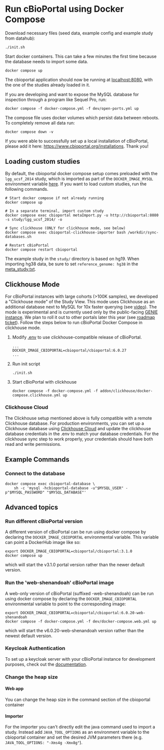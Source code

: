 # Run cBioPortal using Docker Compose
Download necessary files (seed data, example config and example study from
datahub):
```
./init.sh
```

Start docker containers. This can take a few minutes the first time because the
database needs to import some data.
```
docker compose up
```
The cbioportal application should now be running at [localhost:8080](localhost:8080), with the one of the studies already loaded in it.

If you are developing and want to expose the MySQL database for inspection through a program like Sequel Pro, run:
```
docker compose -f docker-compose.yml -f dev/open-ports.yml up
```

The compose file uses docker volumes which persist data between reboots. To completely remove all data run:

```
docker compose down -v
```

If you were able to successfully set up a local installation of cBioPortal, please add it here: https://www.cbioportal.org/installations. Thank you!

## Loading custom studies
By default, the cbioportal docker compose setup comes preloaded with the `lgg_ucsf_2014` study, which is imported as part of the `DOCKER_IMAGE_MYSQL` environment variable [here](.env). If you want to load custom studies, run the following commands.
```shell
# Start docker compose if not already running
docker compose up

# In a separate terminal, import custom study
docker compose exec cbioportal metaImport.py -u http://cbioportal:8080 -s study/lgg_ucsf_2014/ -o

# Sync clickhouse (ONLY for clickhouse mode, see below)
docker compose exec cbioportal-clickhouse-importer bash /workdir/sync-databases.sh

# Restart cBioPortal
docker compose restart cbioportal
```

The example study in the `study/` directory is based on hg19. When importing hg38 data, be sure to set `reference_genome: hg38` in the [meta_study.txt](https://docs.cbioportal.org/5.1-data-loading/data-loading/file-formats#meta-file-4).

## Clickhouse Mode
For cBioPortal instances with large cohorts (>100K samples), we developed a "Clickhouse mode" of the Study View. This mode uses Clickhouse as an additional database next to MySQL for 10x faster querying (see [video](https://www.youtube.com/watch?v=8PAJRCeycU4)). The mode is experimental and is currently used only by the public-facing [GENIE instance](https://genie.cbioportal.org). We plan to roll it out to other portals later this year (see [roadmap ticket](https://github.com/orgs/cBioPortal/projects/16?query=sort%3Aupdated-desc+is%3Aopen&pane=issue&itemId=92222076&issue=cBioPortal%7Croadmap%7C1)). Follow the steps below to run cBioPortal Docker Compose in clickhouse mode.
1. Modify [.env](.env) to use clickhouse-compatible release of cBioPortal.
    ```text
    ...
    DOCKER_IMAGE_CBIOPORTAL=cbioportal/cbioportal:6.0.27
    ...
    ```
2. Run init script
    ```shell
    ./init.sh
    ```
3. Start cBioPortal with clickhouse
    ```shell
    docker compose -f docker-compose.yml -f addon/clickhouse/docker-compose.clickhouse.yml up
    ```

### Clickhouse Cloud
The Clickhouse setup mentioned above is fully compatible with a remote Clickhouse database. For production environments, you can set up a Clickhouse database using [Clickhouse Cloud](https://clickhouse.com/cloud) and update the clickhouse database credentials in the .env to match your database credentials. For the clickhouse sync step to work properly, your credentials should have both read and write permissions.

## Example Commands
### Connect to the database
```
docker compose exec cbioportal-database \
    sh -c 'mysql -hcbioportal-database -u"$MYSQL_USER" -p"$MYSQL_PASSWORD" "$MYSQL_DATABASE"'
```

## Advanced topics
### Run different cBioPortal version

A different version of cBioPortal can be run using docker compose by declaring the `DOCKER_IMAGE_CBIOPORTAL`
environmental variable. This variable can point a DockerHub image like so:

```
export DOCKER_IMAGE_CBIOPORTAL=cbioportal/cbioportal:3.1.0
docker compose up
```

which will start the v3.1.0 portal version rather than the newer default version.

### Run the 'web-shenandoah' cBioPortal image
A web-only version of cBioPortal (suffixed -web-shenandoah) can be run using docker compose by declaring the `DOCKER_IMAGE_CBIOPORTAL`
environmental variable to point to the corresponding image:

```
export DOCKER_IMAGE_CBIOPORTAL=cbioportal/cbioportal:6.0.20-web-shenandoah
docker compose -f docker-compose.yml -f dev/docker-compose.web.yml up
```

which will start the v6.0.20-web-shenandoah version rather than the newest default version.

### Keycloak Authentication
To set up a keycloak server with your cBioPortal instance for development purposes, check out the [documentation](./dev/README.md).

### Change the heap size
#### Web app
You can change the heap size in the command section of the cbioportal container

#### Importer
For the importer you can't directly edit the java command used to import a study. Instead add `JAVA_TOOL_OPTIONS` as an environment variable to the cbioportal container and set the desired JVM parameters there (e.g. `JAVA_TOOL_OPTIONS: "-Xms4g -Xmx8g"`).
